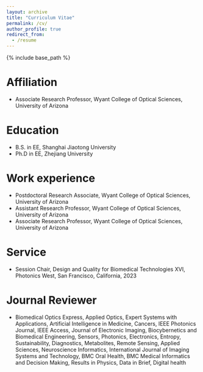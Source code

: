 ```yaml
---
layout: archive
title: "Curriculum Vitae"
permalink: /cv/
author_profile: true
redirect_from:
  - /resume
---
```


{% include base_path %}

###

Affiliation
======
* Associate Research Professor, Wyant College of Optical Sciences, University of Arizona

Education
======
* B.S. in EE, Shanghai Jiaotong University
* Ph.D in EE, Zhejiang University

Work experience
======
* Postdoctoral Research Associate, Wyant College of Optical Sciences, University of Arizona
* Assistant Research Professor, Wyant College of Optical Sciences, University of Arizona
* Associate Research Professor, Wyant College of Optical Sciences, University of Arizona
  
Service
======
* Session Chair, Design and Quality for Biomedical Technologies XVI, Photonics West, San Francisco, California, 2023

Journal Reviewer
======
* Biomedical Optics Express, Applied Optics, Expert Systems with Applications, Artificial Intelligence in Medicine, Cancers, IEEE Photonics Journal, IEEE Access, Journal of Electronic Imaging, Biocybernetics and Biomedical Engineering, Sensors, Photonics, Electronics, Entropy, Sustainability, Diagnostics, Metabolites, Remote Sensing, Applied Sciences, Neuroscience Informatics, International Journal of Imaging Systems and Technology, BMC Oral Health, BMC Medical Informatics and Decision Making, Results in Physics, Data in Brief, Digital health
